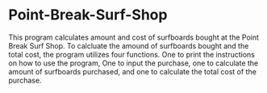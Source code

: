 # Point-Break-Surf-Shop
This program calculates amount and cost of surfboards bought
at the Point Break Surf Shop. To calcluate the amound of surfboards
bought and the total cost, the program utilizes four functions.
One to print the instructions on how to use the program,
One to input the purchase, one to calculate the amount of
surfboards purchased, and one to calculate the total cost of the purchase.
